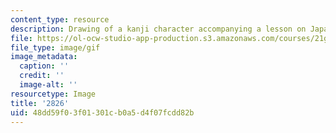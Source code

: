 ```yaml
---
content_type: resource
description: Drawing of a kanji character accompanying a lesson on Japanese.
file: https://ol-ocw-studio-app-production.s3.amazonaws.com/courses/21g-504-japanese-iv-spring-2009/48dd59f03f01301cb0a5d4f07fcdd82b_2826.gif
file_type: image/gif
image_metadata:
  caption: ''
  credit: ''
  image-alt: ''
resourcetype: Image
title: '2826'
uid: 48dd59f0-3f01-301c-b0a5-d4f07fcdd82b
---
```

